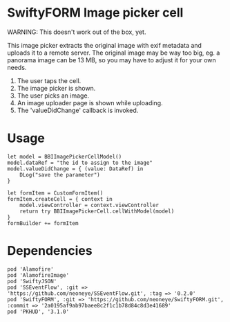 # SwiftyFORM Image picker cell

WARNING: This doesn't work out of the box, yet.

This image picker extracts the original image with exif metadata and uploads it to a remote server.
The original image may be way too big, eg. a panorama image can be 13 MB, so you may have to adjust it for your own needs.


1. The user taps the cell.
2. The image picker is shown.
3. The user picks an image.
4. An image uploader page is shown while uploading.
5. The 'valueDidChange' callback is invoked.



# Usage

	let model = BBIImagePickerCellModel()
	model.dataRef = "the id to assign to the image"
	model.valueDidChange = { (value: DataRef) in
		DLog("save the parameter")
	}

	let formItem = CustomFormItem()
	formItem.createCell = { context in
		model.viewController = context.viewController
		return try BBIImagePickerCell.cellWithModel(model)
	}
	formBuilder += formItem


# Dependencies

	pod 'Alamofire'
	pod 'AlamofireImage'
	pod 'SwiftyJSON'
	pod 'SSEventFlow', :git => 'https://github.com/neoneye/SSEventFlow.git', :tag => '0.2.0'
	pod 'SwiftyFORM', :git => 'https://github.com/neoneye/SwiftyFORM.git', :commit => '2a0195af9ab97baee8c2f1c1b78d84c8d3e41689'
	pod 'PKHUD', '3.1.0'
